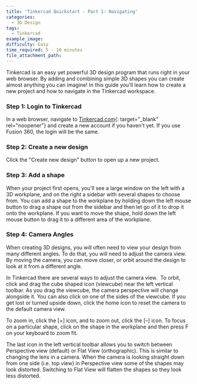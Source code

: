 ```yaml
---
title: 'Tinkercad Quickstart - Part 1: Navigating'
categories:
  - 3D Design
tags:
  - Tinkercad
example_image:
difficulty: Easy
time_required: 5 - 10 minutes
file_attachment_path:
---
```


Tinkercad is an easy yet powerful 3D design program that runs right in your web browser. By adding and combining simple 3D shapes you can create almost anything you can imagine\! In this guide you'll learn how to create a new project and how to navigate in the Tinkercad workspace.

### Step 1: Login to Tinkercad

In a web browser, navigate to [Tinkercad.com](http://www.tinkercad.com){: target="_blank" rel="noopener"} and create a new account if you haven't yet. If you use Fusion 360, the login will be the same.

### Step 2: Create a new design

Click the "Create new design" button to open up a new project.

### Step 3: Add a shape

When your project first opens, you'll see a large window on the left with a 3D workplane, and on the right a sidebar with several shapes to choose from. You can add a shape to the workplane by holding down the left mouse button to drag a shape out from the sidebar and then let go of it to drop it onto the workplane. If you want to move the shape, hold down the left mouse button to drag it to a different area of the workplane.

### Step 4: Camera Angles

When creating 3D designs, you will often need to view your design from many different angles. To do that, you will need to adjust the camera view. By moving the camera, you can move closer, or orbit around the design to look at it from a different angle.

In Tinkercad there are several ways to adjust the camera view.&nbsp; To orbit, click and drag the cube shaped icon (viewcube) near the left vertical toolbar. As you drag the viewcube, the camera perspective will change alongside it. You can also click on one of the sides of the viewcube. If you get lost or turned upside down, click the home icon to reset the camera to the default camera view.

To zoom in, click the \[+\] icon, and to zoom out, click the \[–\] icon. To focus on a particular shape, click on the shape in the workplane and then press F on your keyboard to zoom fit.

The last icon in the left vertical toolbar allows you to switch between Perspective view (default) or Flat View (orthographic). This is similar to changing the lens in a camera. When the camera is looking straight down from one side (i.e. top view) in Perspective view some of the shapes may look distorted. Switching to Flat View will flatten the shapes so they look less distorted.